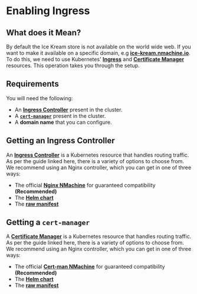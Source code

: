 # Enabling Ingress

## What does it Mean?

By default the Ice Kream store is not available on the world 
wide web. If you want to make it available on a specific domain,
e.g **[ice-kream.nmachine.io](https://ice-kream.nmachine.io)**. To do this,
we need to use Kubernetes' 
**[Ingress](/)** and 
**[Certificate Manager](/)** resources. This operation takes you
through the setup.

## Requirements

You will need the following:
- An **[Ingress Controller](https://kubernetes.io/docs/concepts/services-networking/ingress-controllers/)** present in the cluster.
- A **[`cert-manager`](https://cert-manager.io/docs/)** present in the cluster.
- A **domain name** that you can configure.

## Getting an Ingress Controller

An **[Ingress Controller](https://kubernetes.io/docs/concepts/services-networking/ingress-controllers/)**
is a Kubernetes resource that handles routing traffic. As per the guide linked here,
there is a variety of options to choose from. We recommend using an Nginx controller,
which you can get in one of three ways:
- The official **[Nginx NMachine](/)** for guaranteed compatibility **(Recommended)**
- The **[Helm chart](/)**
- The **[raw manifest](/)**

## Getting a `cert-manager`

A **[Certificate Manager](https://kubernetes.io/docs/concepts/services-networking/ingress-controllers/)**
is a Kubernetes resource that handles routing traffic. As per the guide linked here,
there is a variety of options to choose from. We recommend using an Nginx controller,
which you can get in one of three ways:
- The official **[Cert-man NMachine](/)** for guaranteed compatibility **(Recommended)**
- The **[Helm chart](https://cert-manager.io/docs/installation/helm)**
- The **[raw manifest](https://cert-manager.io/docs/installation/)**
